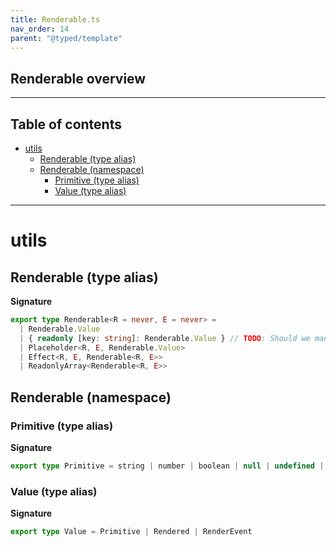 ```yaml
---
title: Renderable.ts
nav_order: 14
parent: "@typed/template"
---
```


## Renderable overview

---

<h2 class="text-delta">Table of contents</h2>

- [utils](#utils)
  - [Renderable (type alias)](#renderable-type-alias)
  - [Renderable (namespace)](#renderable-namespace)
    - [Primitive (type alias)](#primitive-type-alias)
    - [Value (type alias)](#value-type-alias)

---

# utils

## Renderable (type alias)

**Signature**

```ts
export type Renderable<R = never, E = never> =
  | Renderable.Value
  | { readonly [key: string]: Renderable.Value } // TODO: Should we manage data attributes this way?
  | Placeholder<R, E, Renderable.Value>
  | Effect<R, E, Renderable<R, E>>
  | ReadonlyArray<Renderable<R, E>>
```

## Renderable (namespace)

### Primitive (type alias)

**Signature**

```ts
export type Primitive = string | number | boolean | null | undefined | void | ReadonlyArray<Primitive>
```

### Value (type alias)

**Signature**

```ts
export type Value = Primitive | Rendered | RenderEvent
```
